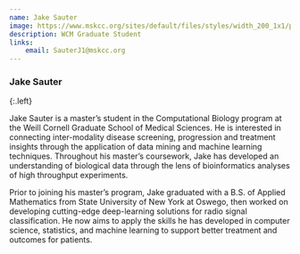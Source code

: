 ```yaml
---
name: Jake Sauter
image: https://www.mskcc.org/sites/default/files/styles/width_200_1x1/public/node/226393/main_image/jake_sauter_profile_pic.jpg
description: WCM Graduate Student
links:
    email: SauterJ1@mskcc.org
---
```


### Jake Sauter
{:.left}

Jake Sauter is a master’s student in the Computational Biology program at the Weill Cornell Graduate School of Medical Sciences. He is interested in connecting inter-modality disease screening, progression and treatment insights through the application of data mining and machine learning techniques. Throughout his master’s coursework, Jake has developed an understanding of biological data through the lens of bioinformatics analyses of high throughput experiments.

Prior to joining his master’s program, Jake graduated with a B.S. of Applied Mathematics from State University of New York at Oswego, then worked on developing cutting-edge deep-learning solutions for radio signal classification. He now aims to apply the skills he has developed in computer science, statistics, and machine learning to support better treatment and outcomes for patients.  
        